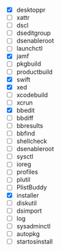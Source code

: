- [x] desktoppr
- [ ] xattr
- [ ] dscl
- [ ] dseditgroup
- [ ] dsenableroot
- [ ] launchctl
- [x] jamf
- [ ] pkgbuild
- [ ] productbuild
- [x] swift
- [x] xed
- [ ] xcodebuild
- [ ] xcrun
- [x] bbedit
- [ ] bbdiff
- [ ] bbresults
- [ ] bbfind
- [ ] shellcheck
- [ ] dsenableroot
- [ ] sysctl
- [ ] ioreg
- [ ] profiles
- [ ] plutil
- [ ] PlistBuddy
- [x] installer
- [ ] diskutil
- [ ] dsimport
- [ ] log
- [ ] sysadminctl
- [ ] autopkg
- [ ] startosinstall
